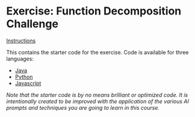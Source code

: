 # Exercise: Function Decomposition Challenge

[Instructions](https://ai.wethinkco.de/ai-software/ai-use-cases/exercises/exercise-refactor-functions/)

This contains the starter code for the exercise. Code is available for three languages:

- [Java](java/README.md)
- [Python](python/README.md)
- [Javascript](javascript/README.md)

_Note that the starter code is by no means brilliant or optimized code. It is intentionally created to be improved with the application of the various AI prompts and techniques you are going to learn in this course._
